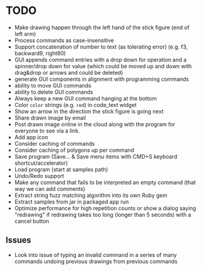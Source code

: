 # TODO

- Make drawing happen through the left hand of the stick figure (end of left arm)
- Process commands as case-insensitive
- Support concatenation of number to text (as tolerating error) (e.g. f3, backward9, right80)
- GUI appends command entries with a drop down for operation and a spinner/drop down for value (which could be moved up and down with drag&drop or arrows and could be deleted)
- generate GUI components in alignment with programming commands
- ability to move GUI commands
- ability to delete GUI commands
- Always keep a new GUI command hanging at the bottom
- Color `color` strings (e.g. `red`) in code_text widget
- Show an arrow in the direction the stick figure is going next
- Share drawn image by email
- Post drawn image online in the cloud along with the program for everyone to see via a link.
- Add app icon
- Consider caching of commands
- Consider caching of polygons up per command
- Save program (Save... & Save menu items with CMD+S keyboard shortcut/accelerator)
- Load program (start at samples path)
- Undo/Redo support
- Make any command that fails to be interpreted an empty command (that way we can add comments)
- Extract string fuzz matching algorithm into its own Ruby gem
- Extract samples from jar in packaged app run
- Optimize performance for high repetition counts or show a dialog saying "redrawing" if redrawing takes too long (longer than 5 seconds) with a cancel button

## Issues

- Look into issue of typing an invalid command in a series of many commands undoing previous drawings from previous commands

